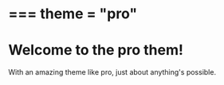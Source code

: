===
theme = "pro"
===
# Welcome to the pro them!
With an amazing theme like pro, just about anything's possible.
